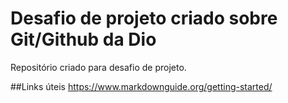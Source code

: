 # Desafio de projeto criado sobre Git/Github da Dio
Repositório criado para desafio de projeto.

##Links úteis
https://www.markdownguide.org/getting-started/
